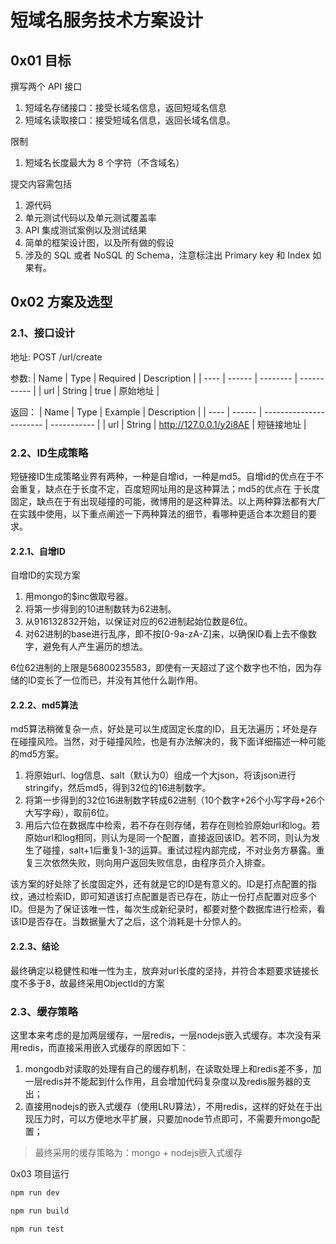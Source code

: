 # 短域名服务技术方案设计

## 0x01 目标
撰写两个 API 接口
1. 短域名存储接口：接受长域名信息，返回短域名信息
2. 短域名读取接口：接受短域名信息，返回长域名信息。

限制
1. 短域名长度最大为 8 个字符（不含域名）

提交内容需包括
1. 源代码
2. 单元测试代码以及单元测试覆盖率
3. API 集成测试案例以及测试结果
4. 简单的框架设计图，以及所有做的假设
5. 涉及的 SQL 或者 NoSQL 的 Schema，注意标注出 Primary key 和 Index 如果有。

## 0x02 方案及选型
### 2.1、接口设计
地址: POST /url/create

参数:
| Name | Type   | Required | Description |
| ---- | ------ | -------- | ----------- |
| url  | String | true     | 原始地址    |

返回：
| Name | Type   | Example                 | Description |
| ---- | ------ | ----------------------- | ----------- |
| url  | String | http://127.0.0.1/y2i8AE | 短链接地址  |


### 2.2、ID生成策略
短链接ID生成策略业界有两种，一种是自增id，一种是md5。自增id的优点在于不会重复，缺点在于长度不定，百度短网址用的是这种算法；md5的优点在
于长度固定，缺点在于有出现碰撞的可能，微博用的是这种算法。以上两种算法都有大厂在实践中使用，以下重点阐述一下两种算法的细节，看哪种更适合本次题目的要求。

#### 2.2.1、自增ID
自增ID的实现方案
1. 用mongo的$inc做取号器。
2. 将第一步得到的10进制数转为62进制。
3. 从916132832开始，以保证对应的62进制起始位数是6位。
4. 对62进制的base进行乱序，即不按[0-9a-zA-Z]来，以确保ID看上去不像数字，避免有人产生遍历的想法。

6位62进制的上限是56800235583，即使有一天超过了这个数字也不怕，因为存储的ID变长了一位而已，并没有其他什么副作用。

#### 2.2.2、md5算法
md5算法稍微复杂一点，好处是可以生成固定长度的ID，且无法遍历；坏处是存在碰撞风险。当然，对于碰撞风险，也是有办法解决的，我下面详细描述一种可能的md5方案。
1. 将原始url、log信息、salt（默认为0）组成一个大json，将该json进行stringify，然后md5，得到32位的16进制数字。
2. 将第一步得到的32位16进制数字转成62进制（10个数字+26个小写字母+26个大写字母），取前6位。
3. 用后六位在数据库中检索，若不存在则存储，若存在则检验原始url和log。若原始url和log相同，则认为是同一个配置，直接返回该ID。若不同，则认为发生了碰撞，salt+1后重复1-3的运算。重试过程内部完成，不对业务方暴露。重复三次依然失败，则向用户返回失败信息，由程序员介入排查。

该方案的好处除了长度固定外，还有就是它的ID是有意义的。ID是打点配置的指纹，通过检索ID，即可知道该打点配置是否已存在，防止一份打点配置对应多个ID。但是为了保证该唯一性，每次生成新纪录时，都要对整个数据库进行检索，看该ID是否存在。当数据量大了之后，这个消耗是十分惊人的。

#### 2.2.3、结论
最终确定以稳健性和唯一性为主，放弃对url长度的坚持，并符合本题要求链接长度不多于8，故最终采用ObjectId的方案

### 2.3、缓存策略
这里本来考虑的是加两层缓存，一层redis，一层nodejs嵌入式缓存。本次没有采用redis，而直接采用嵌入式缓存的原因如下：
1. mongodb对读取的处理有自己的缓存机制，在读取处理上和redis差不多，加一层redis并不能起到什么作用，且会增加代码复杂度以及redis服务器的支出；
2. 直接用nodejs的嵌入式缓存（使用LRU算法），不用redis，这样的好处在于出现压力时，可以方便地水平扩展，只要加node节点即可，不需要升mongo配置；

> 最终采用的缓存策略为：mongo + nodejs嵌入式缓存

0x03 项目运行

```bash
npm run dev
```

```bash
npm run build
```

```bash
npm run test
```

